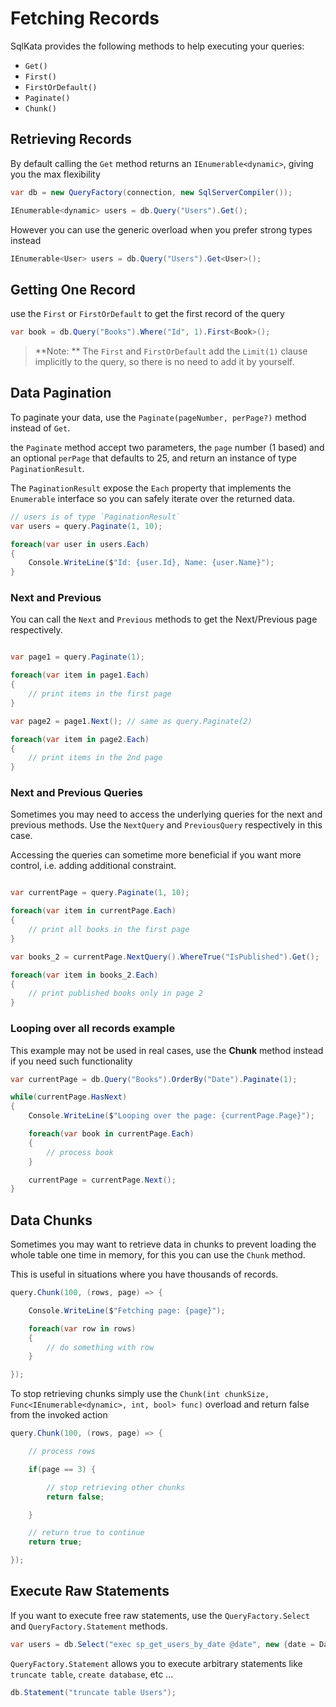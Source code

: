 # Fetching Records

SqlKata provides the following methods to help executing your queries:

 - `Get()`
 - `First()`
 - `FirstOrDefault()`
 - `Paginate()`
 - `Chunk()`

## Retrieving Records

By default calling the `Get` method returns an `IEnumerable<dynamic>`, giving you the max flexibility

```cs
var db = new QueryFactory(connection, new SqlServerCompiler());

IEnumerable<dynamic> users = db.Query("Users").Get();
```

However you can use the generic overload when you prefer strong types instead

```cs
IEnumerable<User> users = db.Query("Users").Get<User>();
```

## Getting One Record

use the `First` or `FirstOrDefault` to get the first record of the query

```cs
var book = db.Query("Books").Where("Id", 1).First<Book>();
```

> **Note: ** The `First` and `FirstOrDefault` add the `Limit(1)` clause implicitly to the query, so there is no need to add it by yourself.

## Data Pagination

To paginate your data, use the `Paginate(pageNumber, perPage?)` method instead of `Get`.

the `Paginate` method accept two parameters, the `page` number (1 based) and an optional `perPage` that defaults to 25, and return an instance of type `PaginationResult`.

The `PaginationResult` expose the `Each` property that implements the `Enumerable` interface so you can safely iterate over the returned data.


```cs
// users is of type `PaginationResult`
var users = query.Paginate(1, 10);

foreach(var user in users.Each)
{
    Console.WriteLine($"Id: {user.Id}, Name: {user.Name}");
}
```

### Next and Previous

You can call the `Next` and `Previous` methods to get the Next/Previous page respectively.

```cs

var page1 = query.Paginate(1);

foreach(var item in page1.Each)
{
    // print items in the first page
}

var page2 = page1.Next(); // same as query.Paginate(2)

foreach(var item in page2.Each)
{
    // print items in the 2nd page
}

```

### Next and Previous Queries

Sometimes you may need to access the underlying queries for the next and previous methods. Use the `NextQuery` and `PreviousQuery` respectively in this case.

Accessing the queries can sometime more beneficial if you want more control, i.e. adding additional constraint.

```cs

var currentPage = query.Paginate(1, 10);

foreach(var item in currentPage.Each)
{
    // print all books in the first page
}

var books_2 = currentPage.NextQuery().WhereTrue("IsPublished").Get();

foreach(var item in books_2.Each)
{
    // print published books only in page 2
}

```

### Looping over all records example

This example may not be used in real cases, use the **Chunk** method instead if you need such functionality

```cs
var currentPage = db.Query("Books").OrderBy("Date").Paginate(1);

while(currentPage.HasNext)
{
    Console.WriteLine($"Looping over the page: {currentPage.Page}");

    foreach(var book in currentPage.Each)
    {
        // process book
    }

    currentPage = currentPage.Next();
}
```


## Data Chunks
Sometimes you may want to retrieve data in chunks to prevent loading the whole table one time in memory, for this you can use the `Chunk` method.

This is useful in situations where you have thousands of records.

```cs
query.Chunk(100, (rows, page) => {

    Console.WriteLine($"Fetching page: {page}");

    foreach(var row in rows)
    {
        // do something with row
    }

});
```

To stop retrieving chunks simply use the `Chunk(int chunkSize, Func<IEnumerable<dynamic>, int, bool> func)` overload and return false from the invoked action

```cs
query.Chunk(100, (rows, page) => {

    // process rows

    if(page == 3) {

        // stop retrieving other chunks
        return false;

    }

    // return true to continue
    return true;

});
```

## Execute Raw Statements
If you want to execute free raw statements, use the `QueryFactory.Select` and `QueryFactory.Statement` methods.

```cs
var users = db.Select("exec sp_get_users_by_date @date", new {date = DateTime.UtcNow});
```

`QueryFactory.Statement` allows you to execute arbitrary statements like `truncate table`, `create database`, etc ...

```cs
db.Statement("truncate table Users");
```